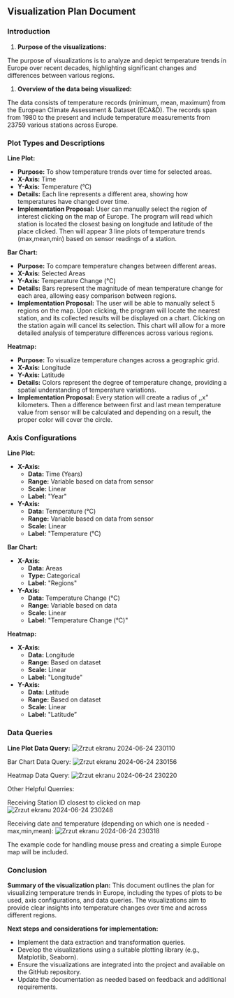 ## **Visualization Plan Document**

### **Introduction**

1. **Purpose of the visualizations:**

The purpose of visualizations is to analyze and depict temperature trends in Europe over recent decades, highlighting significant changes and differences between various regions.

1. **Overview of the data being visualized:**

The data consists of temperature records (minimum, mean, maximum) from the European Climate Assessment & Dataset (ECA&D). The records span from 1980 to the present and include temperature measurements from 23759 various stations across Europe.

### **Plot Types and Descriptions**

**Line Plot:**

- **Purpose:** To show temperature trends over time for selected areas.
- **X-Axis:** Time
- **Y-Axis:** Temperature (°C)
- **Details:** Each line represents a different area, showing how temperatures have changed over time.
- **Implementation Proposal:** User can manually select the region of interest clicking on the map of Europe. The program will read which station is located the closest basing on longitude and latitude of the place clicked. Then will appear 3 line plots of temperature trends (max,mean,min) based on sensor readings of a station.

**Bar Chart:**

- **Purpose:** To compare temperature changes between different areas.
- **X-Axis:** Selected Areas
- **Y-Axis:** Temperature Change (°C)
- **Details:** Bars represent the magnitude of mean temperature change for each area, allowing easy comparison between regions.
- **Implementation Proposal:** The user will be able to manually select 5 regions on the map. Upon clicking, the program will locate the nearest station, and its collected results will be displayed on a chart. Clicking on the station again will cancel its selection. This chart will allow for a more detailed analysis of temperature differences across various regions.

**Heatmap:**

- **Purpose:** To visualize temperature changes across a geographic grid.
- **X-Axis:** Longitude
- **Y-Axis:** Latitude
- **Details:** Colors represent the degree of temperature change, providing a spatial understanding of temperature variations.
- **Implementation Proposal:** Every station will create a radius of ,,x” kilometers. Then a difference between first and last mean temperature value from sensor will be calculated and depending on a result, the proper color will cover the circle.

### **Axis Configurations**

**Line Plot:**

- **X-Axis:**
  - **Data:** Time (Years)
  - **Range:** Variable based on data from sensor
  - **Scale:** Linear
  - **Label:** "Year"
- **Y-Axis:**
  - **Data:** Temperature (°C)
  - **Range:** Variable based on data from sensor
  - **Scale:** Linear
  - **Label:** "Temperature (°C)

**Bar Chart:**

- **X-Axis:**
  - **Data:** Areas
  - **Type:** Categorical
  - **Label:** "Regions"
- **Y-Axis:**
  - **Data:** Temperature Change (°C)
  - **Range:** Variable based on data
  - **Scale:** Linear
  - **Label:** "Temperature Change (°C)"

**Heatmap:**

- **X-Axis:**
  - **Data:** Longitude
  - **Range:** Based on dataset
  - **Scale:** Linear
  - **Label:** "Longitude"
- **Y-Axis:**
  - **Data:** Latitude
  - **Range:** Based on dataset
  - **Scale:** Linear
  - **Label:** "Latitude”

### **Data Queries**

**Line Plot Data Query:**
![Zrzut ekranu 2024-06-24 230110](https://github.com/D-Mielewczyk/euro-temperature-trend-stats/assets/108231926/051dddc3-0fb7-4eca-a5b1-9fa6a38979cc)

Bar Chart Data Query:
![Zrzut ekranu 2024-06-24 230156](https://github.com/D-Mielewczyk/euro-temperature-trend-stats/assets/108231926/f0841b10-d990-4c76-84ae-daed96954182)

Heatmap Data Query:
![Zrzut ekranu 2024-06-24 230220](https://github.com/D-Mielewczyk/euro-temperature-trend-stats/assets/108231926/305eaa7a-dfc6-405d-ba79-8566cdccbc55)

Other Helpful Querries:

Receiving Station ID closest to clicked on map
![Zrzut ekranu 2024-06-24 230248](https://github.com/D-Mielewczyk/euro-temperature-trend-stats/assets/108231926/5cc20111-5f12-405d-9119-f6b4d63be031)

Receiving date and temperature (depending on which one is needed - max,min,mean):
![Zrzut ekranu 2024-06-24 230318](https://github.com/D-Mielewczyk/euro-temperature-trend-stats/assets/108231926/ec19977f-5151-4841-9481-cf5eef57b3f4)

The example code for handling mouse press and creating a simple Europe map will be included.

### **Conclusion**

**Summary of the visualization plan:** This document outlines the plan for visualizing temperature trends in Europe, including the types of plots to be used, axis configurations, and data queries. The visualizations aim to provide clear insights into temperature changes over time and across different regions.

**Next steps and considerations for implementation:**

- Implement the data extraction and transformation queries.
- Develop the visualizations using a suitable plotting library (e.g., Matplotlib, Seaborn).
- Ensure the visualizations are integrated into the project and available on the GitHub repository.
- Update the documentation as needed based on feedback and additional requirements.
